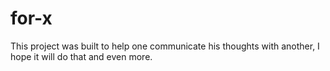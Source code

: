 # for-x
This project was built to help one communicate his thoughts with another, I hope it will do that and even more.
